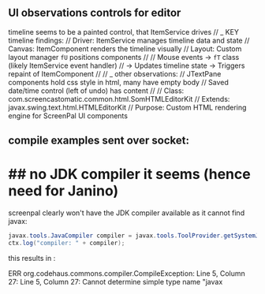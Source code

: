 ## UI observations controls for editor

timeline seems to be a painted control, that ItemService drives
// _ KEY timeline findings:
// Driver: ItemService manages timeline data and state
// Canvas: ItemComponent renders the timeline visually
// Layout: Custom layout manager `fU` positions components
//
// Mouse events → `fT` class (likely ItemService event handler)
// → Updates timeline state → Triggers repaint of ItemComponent
//
// _ other observations:
// JTextPane components hold css style in html, many have empty body
// Saved date/time control (left of undo) has content
//
// Class: com.screencastomatic.common.html.SomHTMLEditorKit
// Extends: javax.swing.text.html.HTMLEditorKit
// Purpose: Custom HTML rendering engine for ScreenPal UI components

## compile examples sent over socket:

# ## no JDK compiler it seems (hence need for Janino)

screenpal clearly won't have the JDK compiler available as it cannot find javax:

```java
javax.tools.JavaCompiler compiler = javax.tools.ToolProvider.getSystemJavaCompiler();
ctx.log("compiler: " + compiler);
```

this results in :

ERR org.codehaus.commons.compiler.CompileException: Line 5, Column 27: Line 5, Column 27: Cannot determine simple type name "javax

